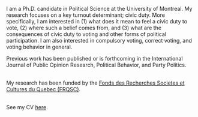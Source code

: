 <link rel="stylesheet" type="text/css" href="/css/main.css">

I am a Ph.D. candidate in Political Science at the University of Montreal. My research focuses on a key turnout determinant; civic duty. More specifically, I am interested in (1) what does it mean to feel a civic duty to vote, (2) where such a belief comes from, and (3) what are the consequences of civic duty to voting and other forms of political participation. I am also interested in compulsory voting, correct voting, and voting behavior in general.

Previous work has been published or is forthcoming in the International Journal of Public Opinion Research, Political Behavior, and Party Politics. <br/> <br>

My research has been funded by the [Fonds des Recherches Societes et Cultures du Quebec (FRQSC)](http://www.frqsc.gouv.qc.ca/en/).<br/> <br>
 
See my CV [here](ferfeitosa.github.io/here.pdf).
